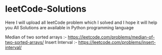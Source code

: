# leetCode-Solutions
Here I will upload all leetCode problem which I solved and I hope it will help you
All Solutions are available in Python programming language

Median of two sorted arrays :- https://leetcode.com/problems/median-of-two-sorted-arrays/
Insert Interval :- https://leetcode.com/problems/insert-interval/
